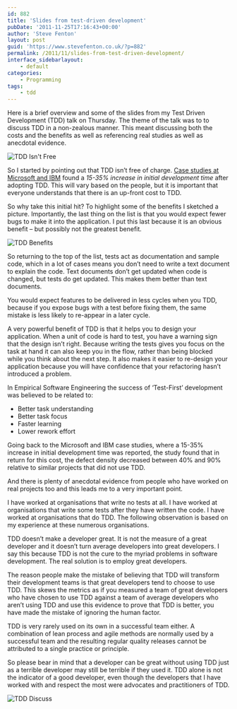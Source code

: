 ```yaml
---
id: 882
title: 'Slides from test-driven development'
pubDate: '2011-11-25T17:16:43+00:00'
author: 'Steve Fenton'
layout: post
guid: 'https://www.stevefenton.co.uk/?p=882'
permalink: /2011/11/slides-from-test-driven-development/
interface_sidebarlayout:
    - default
categories:
    - Programming
tags:
    - tdd
---
```


Here is a brief overview and some of the slides from my Test Driven Development (TDD) talk on Thursday. The theme of the talk was to to discuss TDD in a non-zealous manner. This meant discussing both the costs and the benefits as well as referencing real studies as well as anecdotal evidence.

![TDD Isn't Free](https://www.stevefenton.co.uk/wp-content/uploads/2015/07/TDDSlide2.jpg)

So I started by pointing out that TDD isn’t free of charge. [Case studies at Microsoft and IBM](https://www.microsoft.com/en-us/research/group/empirical-software-engineering-group-ese/) found a *15-35% increase in initial development time* after adopting TDD. This will vary based on the people, but it is important that everyone understands that there is an up-front cost to TDD.

So why take this initial hit? To highlight some of the benefits I sketched a picture. Importantly, the last thing on the list is that you would expect fewer bugs to make it into the application. I put this last because it is an obvious benefit – but possibly not the greatest benefit.

![TDD Benefits](https://www.stevefenton.co.uk/wp-content/uploads/2015/07/TDDSlide4.jpg)

So returning to the top of the list, tests act as documentation and sample code, which in a lot of cases means you don’t need to write a text document to explain the code. Text documents don’t get updated when code is changed, but tests do get updated. This makes them better than text documents.

You would expect features to be delivered in less cycles when you TDD, because if you expose bugs with a test before fixing them, the same mistake is less likely to re-appear in a later cycle.

A very powerful benefit of TDD is that it helps you to design your application. When a unit of code is hard to test, you have a warning sign that the design isn’t right. Because writing the tests gives you focus on the task at hand it can also keep you in the flow, rather than being blocked while you think about the next step. It also makes it easier to re-design your application because you will have confidence that your refactoring hasn’t introduced a problem.

In Empirical Software Engineering the success of ‘Test-First’ development was believed to be related to:

- Better task understanding
- Better task focus
- Faster learning
- Lower rework effort

Going back to the Microsoft and IBM case studies, where a 15-35% increase in initial development time was reported, the study found that in return for this cost, the defect density decreased between 40% and 90% relative to similar projects that did not use TDD.

And there is plenty of anecdotal evidence from people who have worked on real projects too and this leads me to a very important point.

I have worked at organisations that write no tests at all. I have worked at organisations that write some tests after they have written the code. I have worked at organisations that do TDD. The following observation is based on my experience at these numerous organisations.

TDD doesn’t make a developer great. It is not the measure of a great developer and it doesn’t turn average developers into great developers. I say this because TDD is not the cure to the myriad problems in software development. The real solution is to employ great developers.

The reason people make the mistake of believing that TDD will transform their development teams is that great developers tend to choose to use TDD. This skews the metrics as if you measured a team of great developers who have chosen to use TDD against a team of average developers who aren’t using TDD and use this evidence to prove that TDD is better, you have made the mistake of ignoring the human factor.

TDD is very rarely used on its own in a successful team either. A combination of lean process and agile methods are normally used by a successful team and the resulting regular quality releases cannot be attributed to a single practice or principle.

So please bear in mind that a developer can be great without using TDD just as a terrible developer may still be terrible if they used it. TDD alone is not the indicator of a good developer, even though the developers that I have worked with and respect the most were advocates and practitioners of TDD.

![TDD Discuss](https://www.stevefenton.co.uk/wp-content/uploads/2015/07/TDDSlide1.jpg)